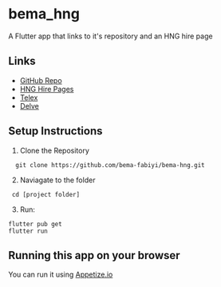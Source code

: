 # bema_hng

A Flutter app that links to it's repository and an HNG hire page

## Links

- [GitHub Repo](https://github.com/bema-fabiyi/bema-hng.git)
- [HNG Hire Pages](https://hng.tech/)
- [Telex](https://telex.hng.tech/)
- [Delve](https://delve.hng.tech/)

## Setup Instructions
1. Clone the Repository
 ```
   git clone https://github.com/bema-fabiyi/bema-hng.git
```
2. Naviagate to the folder
 ```
  cd [project folder]
 ```
3. Run:
```
flutter pub get
flutter run
```

## Running this app on your browser
You can run it using [Appetize.io](https://appetize.io/app/b_s7zuyrczd3jcx22mydlwr43kba)
